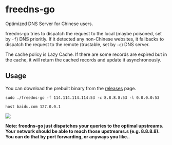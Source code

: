 # freedns-go

Optimized DNS Server for Chinese users.

freedns-go tries to dispatch the request to the local (maybe poisoned, set by `-f`) DNS prioritly. If it detected any non-Chinese websites, it fallbacks to dispatch the request to the remote (trustable, set by `-c`) DNS server.

The cache policy is Lazy Cache. If there are some records are expired but in the cache, it will return the cached records and update it asynchronously.

## Usage

You can download the prebuilt binary from the [releases](https://github.com/Chenyao2333/freedns-go/releases) page.

```
sudo ./freedns-go -f 114.114.114.114:53 -c 8.8.8.8:53 -l 0.0.0.0:53
```

```
host baidu.com 127.0.0.1
```

![](https://pppublic.oss-cn-beijing.aliyuncs.com/pics/%E5%B1%8F%E5%B9%95%E5%BF%AB%E7%85%A7%202018-05-08%20%E4%B8%8B%E5%8D%889.49.36.png)

**Note: freedns-go just dispatches your queries to the optimal upstreams. Your network should be able to reach those upstreams.s (e.g. 8.8.8.8). You can do that by port forwarding, or anyways you like..**
